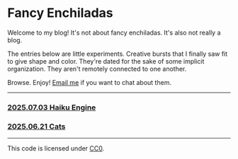# Fancy Enchiladas

Welcome to my blog! It's not about fancy enchiladas. It's also not really a blog.

The entries below are little experiments. Creative bursts that I finally saw fit to give shape and color. They're dated for the sake of some implicit organization. They aren't remotely connected to one another.

Browse. Enjoy! [Email me](mailto:nick@fancyenchiladas.net) if you want to chat about them.

---

### [2025.07.03 Haiku Engine](https://fancyenchiladas.net/haiku-engine/)
### [2025.06.21 Cats](https://fancyenchiladas.net/cats/)

---

This code is licensed under [CC0](https://creativecommons.org/publicdomain/zero/1.0/).
